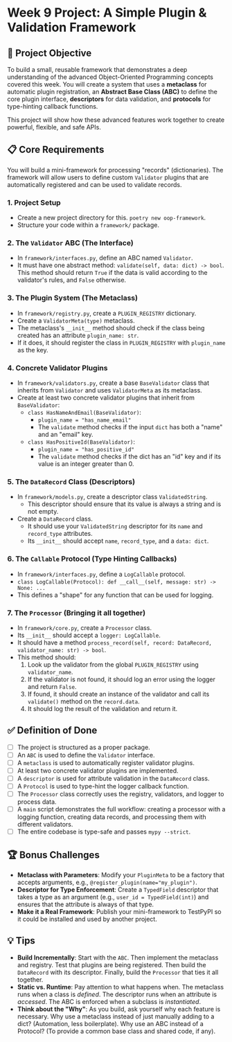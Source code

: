 # Week 9 Project: A Simple Plugin & Validation Framework

## 🎯 Project Objective
To build a small, reusable framework that demonstrates a deep understanding of the advanced Object-Oriented Programming concepts covered this week. You will create a system that uses a **metaclass** for automatic plugin registration, an **Abstract Base Class (ABC)** to define the core plugin interface, **descriptors** for data validation, and **protocols** for type-hinting callback functions.

This project will show how these advanced features work together to create powerful, flexible, and safe APIs.

## 📋 Core Requirements
You will build a mini-framework for processing "records" (dictionaries). The framework will allow users to define custom `Validator` plugins that are automatically registered and can be used to validate records.

### 1. Project Setup
-   Create a new project directory for this. `poetry new oop-framework`.
-   Structure your code within a `framework/` package.

### 2. The `Validator` ABC (The Interface)
-   In `framework/interfaces.py`, define an ABC named `Validator`.
-   It must have one abstract method: `validate(self, data: dict) -> bool`. This method should return `True` if the data is valid according to the validator's rules, and `False` otherwise.

### 3. The Plugin System (The Metaclass)
-   In `framework/registry.py`, create a `PLUGIN_REGISTRY` dictionary.
-   Create a `ValidatorMeta(type)` metaclass.
-   The metaclass's `__init__` method should check if the class being created has an attribute `plugin_name: str`.
-   If it does, it should register the class in `PLUGIN_REGISTRY` with `plugin_name` as the key.

### 4. Concrete Validator Plugins
-   In `framework/validators.py`, create a base `BaseValidator` class that inherits from `Validator` and uses `ValidatorMeta` as its metaclass.
-   Create at least two concrete validator plugins that inherit from `BaseValidator`:
    -   `class HasNameAndEmail(BaseValidator)`:
        -   `plugin_name = "has_name_email"`
        -   The `validate` method checks if the input `dict` has both a "name" and an "email" key.
    -   `class HasPositiveId(BaseValidator)`:
        -   `plugin_name = "has_positive_id"`
        -   The `validate` method checks if the dict has an "id" key and if its value is an integer greater than 0.

### 5. The `DataRecord` Class (Descriptors)
-   In `framework/models.py`, create a descriptor class `ValidatedString`.
    -   This descriptor should ensure that its value is always a string and is not empty.
-   Create a `DataRecord` class.
    -   It should use your `ValidatedString` descriptor for its `name` and `record_type` attributes.
    -   Its `__init__` should accept `name`, `record_type`, and a `data: dict`.

### 6. The `Callable` Protocol (Type Hinting Callbacks)
-   In `framework/interfaces.py`, define a `LogCallable` protocol.
-   `class LogCallable(Protocol): def __call__(self, message: str) -> None: ...`
-   This defines a "shape" for any function that can be used for logging.

### 7. The `Processor` (Bringing it all together)
-   In `framework/core.py`, create a `Processor` class.
-   Its `__init__` should accept a `logger: LogCallable`.
-   It should have a method `process_record(self, record: DataRecord, validator_name: str) -> bool`.
-   This method should:
    1.  Look up the validator from the global `PLUGIN_REGISTRY` using `validator_name`.
    2.  If the validator is not found, it should log an error using the logger and return `False`.
    3.  If found, it should create an instance of the validator and call its `validate()` method on the `record.data`.
    4.  It should log the result of the validation and return it.

## ✅ Definition of Done
- [ ] The project is structured as a proper package.
- [ ] An `ABC` is used to define the `Validator` interface.
- [ ] A `metaclass` is used to automatically register validator plugins.
- [ ] At least two concrete validator plugins are implemented.
- [ ] A `descriptor` is used for attribute validation in the `DataRecord` class.
- [ ] A `Protocol` is used to type-hint the logger callback function.
- [ ] The `Processor` class correctly uses the registry, validators, and logger to process data.
- [ ] A `main` script demonstrates the full workflow: creating a processor with a logging function, creating data records, and processing them with different validators.
- [ ] The entire codebase is type-safe and passes `mypy --strict`.

## 🏆 Bonus Challenges
-   **Metaclass with Parameters**: Modify your `PluginMeta` to be a factory that accepts arguments, e.g., `@register_plugin(name="my_plugin")`.
-   **Descriptor for Type Enforcement**: Create a `TypedField` descriptor that takes a type as an argument (e.g., `user_id = TypedField(int)`) and ensures that the attribute is always of that type.
-   **Make it a Real Framework**: Publish your mini-framework to TestPyPI so it could be installed and used by another project.

## 💡 Tips
-   **Build Incrementally**: Start with the `ABC`. Then implement the metaclass and registry. Test that plugins are being registered. Then build the `DataRecord` with its descriptor. Finally, build the `Processor` that ties it all together.
-   **Static vs. Runtime**: Pay attention to what happens when. The metaclass runs when a class is *defined*. The descriptor runs when an attribute is *accessed*. The ABC is enforced when a subclass is *instantiated*.
-   **Think about the "Why"**: As you build, ask yourself why each feature is necessary. Why use a metaclass instead of just manually adding to a dict? (Automation, less boilerplate). Why use an ABC instead of a Protocol? (To provide a common base class and shared code, if any).

